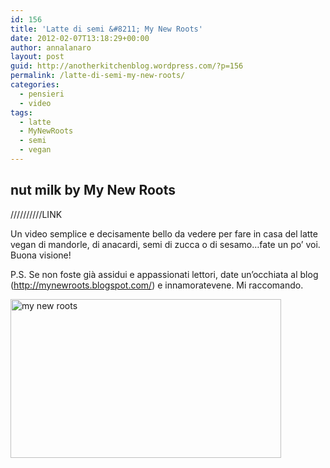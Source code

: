 ```yaml
---
id: 156
title: 'Latte di semi &#8211; My New Roots'
date: 2012-02-07T13:18:29+00:00
author: annalanaro
layout: post
guid: http://anotherkitchenblog.wordpress.com/?p=156
permalink: /latte-di-semi-my-new-roots/
categories:
  - pensieri
  - video
tags:
  - latte
  - MyNewRoots
  - semi
  - vegan
---
```

## nut milk by My New Roots
//////////LINK

Un video semplice e decisamente bello da vedere per fare in casa del latte vegan di mandorle, di anacardi, semi di zucca o di sesamo&#8230;fate un po&#8217; voi. Buona visione!

P.S. Se non foste già assidui e appassionati lettori, date un&#8217;occhiata al blog (<a title="My New Roots" href="http://mynewroots.blogspot.com/" target="_blank">http://mynewroots.blogspot.com/</a>) e innamoratevene. Mi raccomando.

<img title="my new roots" src="http://anotherkitchenblog.files.wordpress.com/2012/02/pic_video.jpg" alt="my new roots" width="433" height="254" srcset="http://kitchen.annalanaro.com/wp-content/uploads/2012/02/pic_video.jpg 890w, http://kitchen.annalanaro.com/wp-content/uploads/2012/02/pic_video-300x176.jpg 300w" sizes="(max-width: 433px) 100vw, 433px" />